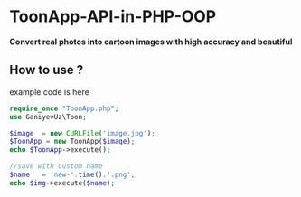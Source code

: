 
# ToonApp-API-in-PHP-OOP

**Convert real photos into cartoon images with high accuracy and beautiful**

**How to use ?**
--
example code is here

```php
require_once "ToonApp.php";
use GaniyevUz\Toon;

$image  = new CURLFile('image.jpg');
$ToonApp = new ToonApp($image);
echo $ToonApp->execute();

//save with custom name
$name   = 'new-'.time().'.png';
echo $img->execute($name);
```
